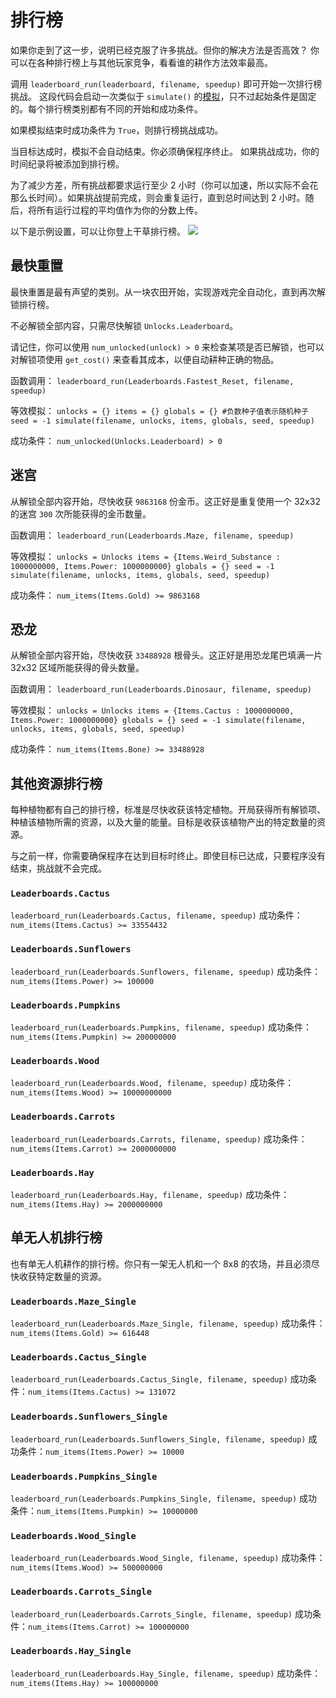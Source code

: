 # 排行榜
如果你走到了这一步，说明已经克服了许多挑战。但你的解决方法是否高效？
你可以在各种排行榜上与其他玩家竞争，看看谁的耕作方法效率最高。

调用 `leaderboard_run(leaderboard, filename, speedup)` 即可开始一次排行榜挑战。
这段代码会启动一次类似于 `simulate()` 的[模拟](docs/unlocks/simulation.md)，只不过起始条件是固定的。每个排行榜类别都有不同的开始和成功条件。

如果模拟结束时成功条件为 `True`，则排行榜挑战成功。

当目标达成时，模拟不会自动结束。你必须确保程序终止。
如果挑战成功，你的时间纪录将被添加到排行榜。

为了减少方差，所有挑战都要求运行至少 2 小时（你可以加速，所以实际不会花那么长时间）。如果挑战提前完成，则会重复运行，直到总时间达到 2 小时。随后，将所有运行过程的平均值作为你的分数上传。

以下是示例设置，可以让你登上干草排行榜。
![](LeaderboardSetup400)

## 最快重置
最快重置是最有声望的类别。从一块农田开始，实现游戏完全自动化，直到再次解锁排行榜。

不必解锁全部内容，只需尽快解锁 `Unlocks.Leaderboard`。

请记住，你可以使用 `num_unlocked(unlock) > 0` 来检查某项是否已解锁，也可以对解锁项使用 `get_cost()` 来查看其成本，以便自动耕种正确的物品。

函数调用：
`leaderboard_run(Leaderboards.Fastest_Reset, filename, speedup)`

等效模拟：
`unlocks = {}
items = {}
globals = {}
#负数种子值表示随机种子
seed = -1
simulate(filename, unlocks, items, globals, seed, speedup)`

成功条件：
`num_unlocked(Unlocks.Leaderboard) > 0`

## 迷宫
从解锁全部内容开始，尽快收获 `9863168` 份金币。这正好是重复使用一个 32x32 的迷宫 `300` 次所能获得的金币数量。

函数调用：
`leaderboard_run(Leaderboards.Maze, filename, speedup)`

等效模拟：
`unlocks = Unlocks
items = {Items.Weird_Substance : 1000000000, Items.Power: 1000000000}
globals = {}
seed = -1
simulate(filename, unlocks, items, globals, seed, speedup)`

成功条件：
`num_items(Items.Gold) >= 9863168`

## 恐龙
从解锁全部内容开始，尽快收获 `33488928` 根骨头。这正好是用恐龙尾巴填满一片 32x32 区域所能获得的骨头数量。

函数调用：
`leaderboard_run(Leaderboards.Dinosaur, filename, speedup)`

等效模拟：
`unlocks = Unlocks
items = {Items.Cactus : 1000000000, Items.Power: 1000000000}
globals = {}
seed = -1
simulate(filename, unlocks, items, globals, seed, speedup)`

成功条件：
`num_items(Items.Bone) >= 33488928`

## 其他资源排行榜
每种植物都有自己的排行榜，标准是尽快收获该特定植物。开局获得所有解锁项、种植该植物所需的资源，以及大量的能量。目标是收获该植物产出的特定数量的资源。

与之前一样，你需要确保程序在达到目标时终止。即使目标已达成，只要程序没有结束，挑战就不会完成。

### `Leaderboards.Cactus`
`leaderboard_run(Leaderboards.Cactus, filename, speedup)`
成功条件：`num_items(Items.Cactus) >= 33554432`

### `Leaderboards.Sunflowers`
`leaderboard_run(Leaderboards.Sunflowers, filename, speedup)`
成功条件：`num_items(Items.Power) >= 100000`

### `Leaderboards.Pumpkins`
`leaderboard_run(Leaderboards.Pumpkins, filename, speedup)`
成功条件：`num_items(Items.Pumpkin) >= 200000000`

### `Leaderboards.Wood`
`leaderboard_run(Leaderboards.Wood, filename, speedup)`
成功条件：`num_items(Items.Wood) >= 10000000000`

### `Leaderboards.Carrots`
`leaderboard_run(Leaderboards.Carrots, filename, speedup)`
成功条件：`num_items(Items.Carrot) >= 2000000000`

### `Leaderboards.Hay`
`leaderboard_run(Leaderboards.Hay, filename, speedup)`
成功条件：`num_items(Items.Hay) >= 2000000000`

## 单无人机排行榜
也有单无人机耕作的排行榜。你只有一架无人机和一个 8x8 的农场，并且必须尽快收获特定数量的资源。

### `Leaderboards.Maze_Single`
`leaderboard_run(Leaderboards.Maze_Single, filename, speedup)`
成功条件：`num_items(Items.Gold) >= 616448`

### `Leaderboards.Cactus_Single`
`leaderboard_run(Leaderboards.Cactus_Single, filename, speedup)`
成功条件：`num_items(Items.Cactus) >= 131072`

### `Leaderboards.Sunflowers_Single`
`leaderboard_run(Leaderboards.Sunflowers_Single, filename, speedup)`
成功条件：`num_items(Items.Power) >= 10000`

### `Leaderboards.Pumpkins_Single`
`leaderboard_run(Leaderboards.Pumpkins_Single, filename, speedup)`
成功条件：`num_items(Items.Pumpkin) >= 10000000`

### `Leaderboards.Wood_Single`
`leaderboard_run(Leaderboards.Wood_Single, filename, speedup)`
成功条件：`num_items(Items.Wood) >= 500000000`

### `Leaderboards.Carrots_Single`
`leaderboard_run(Leaderboards.Carrots_Single, filename, speedup)`
成功条件：`num_items(Items.Carrot) >= 100000000`

### `Leaderboards.Hay_Single`
`leaderboard_run(Leaderboards.Hay_Single, filename, speedup)`
成功条件：`num_items(Items.Hay) >= 100000000`
